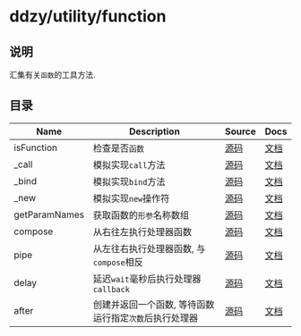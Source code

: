 # ddzy/utility/function

## 说明

汇集有关`函数`的工具方法.

## 目录

| Name          | Description                                            | Source                           | Docs                                                                                           |
| ------------- | ------------------------------------------------------ | -------------------------------- | ---------------------------------------------------------------------------------------------- |
| isFunction    | 检查是否`函数`                                         | [源码](./isFunction/index.ts)    | [文档](https://ddzy.gitbook.io/ts-utility-plugins-docs/utility/utility-function/isfunction)    |
| _call         | 模拟实现`call`方法                                     | [源码](./_call/index.ts)         | [文档](https://ddzy.gitbook.io/ts-utility-plugins-docs/utility/utility-function/_call)         |
| _bind         | 模拟实现`bind`方法                                     | [源码](./_bind/index.ts)         | [文档](https://ddzy.gitbook.io/ts-utility-plugins-docs/utility/utility-function/_bind)         |
| _new          | 模拟实现`new`操作符                                    | [源码](./_new/index.ts)          | [文档](https://ddzy.gitbook.io/ts-utility-plugins-docs/utility/utility-function/_new)          |
| getParamNames | 获取函数的`形参`名称数组                               | [源码](./getParamNames/index.ts) | [文档](https://ddzy.gitbook.io/ts-utility-plugins-docs/utility/utility-function/getparamnames) |
| compose       | 从右往左执行处理器函数                                 | [源码](./compose/index.ts)       | [文档](https://ddzy.gitbook.io/ts-utility-plugins-docs/utility/utility-function/compose)       |
| pipe          | 从左往右执行处理器函数, 与`compose`相反                | [源码](./pipe/index.ts)          | [文档](https://ddzy.gitbook.io/ts-utility-plugins-docs/utility/utility-function/pipe)          |
| delay         | 延迟`wait`毫秒后执行处理器`callback`                   | [源码](./delay/index.ts)         | [文档](https://ddzy.gitbook.io/ts-utility-plugins-docs/utility/utility-function/delay)         |
| after         | 创建并返回一个函数, 等待函数运行指定`次数`后执行处理器 | [源码](./after/index.ts)         | [文档](https://ddzy.gitbook.io/ts-utility-plugins-docs/utility/utility-function/after)         |